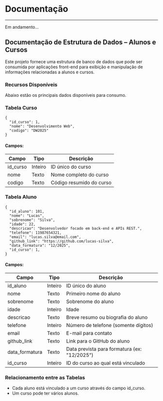 # Documentação

***
Em andamento...

## Documentação de Estrutura de Dados – Alunos e Cursos

Este projeto fornece uma estrutura de banco de dados que pode ser consumida por aplicações front-end para exibição e manipulação de informações relacionadas a alunos e cursos.

### Recursos Disponíveis

Abaixo estão os principais dados disponíveis para consumo. 

### Tabela Curso

~~~
{
  "id_curso": 1,
  "nome": "Desenvolvimento Web",
  "codigo": "DW2025"
}
~~~ 
#### Campos: 

| Campo     | Tipo    | Descrição                |
| --------- | ------- | ------------------------ |
| id\_curso | Inteiro | ID único do curso        |
| nome      | Texto   | Nome completo do curso   |
| codigo    | Texto   | Código resumido do curso |


### Tabela Aluno

~~~
{
  "id_aluno": 101,
  "nome": "Lucas",
  "sobrenome": "Silva",
  "idade": 22,
  "descricao": "Desenvolvedor focado em back-end e APIs REST.",
  "telefone": 11987654321,
  "email": "lucas.silva@email.com",
  "github_link": "https://github.com/lucas-silva",
  "data_formatura": "12/2025",
  "id_curso": 1,
}
~~~

#### Campos: 

| Campo            | Tipo    | Descrição                                       |
| ---------------- | ------- | ----------------------------------------------- |
| id\_aluno        | Inteiro | ID único do aluno                               |
| nome             | Texto   | Primeiro nome do aluno                          |
| sobrenome        | Texto   | Sobrenome do aluno                              |
| idade            | Inteiro | Idade                                           |
| descricao        | Texto   | Breve resumo ou biografia do aluno              |
| telefone         | Inteiro | Número de telefone (somente dígitos)            |
| email            | Texto   | E-mail para contato                             |
| github\_link     | Texto   | Link para o GitHub do aluno                     |
| data\_formatura  | Texto   | Data prevista para formatura (ex: "12/2025")    |
| id\_curso        | Inteiro | ID do curso ao qual está vinculado              |



### Relacionamento entre as Tabelas  

* Cada aluno está vinculado a um curso através do campo id_curso.
* Um curso pode ter vários alunos.